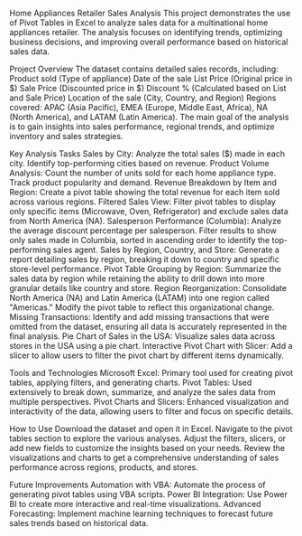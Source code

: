 Home Appliances Retailer Sales Analysis
This project demonstrates the use of Pivot Tables in Excel to analyze sales data for a multinational home appliances retailer. The analysis focuses on identifying trends, optimizing business decisions, and improving overall performance based on historical sales data.

Project Overview
The dataset contains detailed sales records, including:
Product sold (Type of appliance)
Date of the sale
List Price (Original price in $)
Sale Price (Discounted price in $)
Discount % (Calculated based on List and Sale Price)
Location of the sale (City, Country, and Region)
Regions covered: APAC (Asia Pacific), EMEA (Europe, Middle East, Africa), NA (North America), and LATAM (Latin America).
The main goal of the analysis is to gain insights into sales performance, regional trends, and optimize inventory and sales strategies.

Key Analysis Tasks
Sales by City:
Analyze the total sales ($) made in each city.
Identify top-performing cities based on revenue.
Product Volume Analysis:
Count the number of units sold for each home appliance type.
Track product popularity and demand.
Revenue Breakdown by Item and Region:
Create a pivot table showing the total revenue for each item sold across various regions.
Filtered Sales View:
Filter pivot tables to display only specific items (Microwave, Oven, Refrigerator) and exclude sales data from North America (NA).
Salesperson Performance (Columbia):
Analyze the average discount percentage per salesperson.
Filter results to show only sales made in Columbia, sorted in ascending order to identify the top-performing sales agent.
Sales by Region, Country, and Store:
Generate a report detailing sales by region, breaking it down to country and specific store-level performance.
Pivot Table Grouping by Region:
Summarize the sales data by region while retaining the ability to drill down into more granular details like country and store.
Region Reorganization:
Consolidate North America (NA) and Latin America (LATAM) into one region called "Americas."
Modify the pivot table to reflect this organizational change.
Missing Transactions:
Identify and add missing transactions that were omitted from the dataset, ensuring all data is accurately represented in the final analysis.
Pie Chart of Sales in the USA:
Visualize sales data across stores in the USA using a pie chart.
Interactive Pivot Chart with Slicer:
Add a slicer to allow users to filter the pivot chart by different items dynamically.

Tools and Technologies
Microsoft Excel: Primary tool used for creating pivot tables, applying filters, and generating charts.
Pivot Tables: Used extensively to break down, summarize, and analyze the sales data from multiple perspectives.
Pivot Charts and Slicers: Enhanced visualization and interactivity of the data, allowing users to filter and focus on specific details.

How to Use
Download the dataset and open it in Excel.
Navigate to the pivot tables section to explore the various analyses.
Adjust the filters, slicers, or add new fields to customize the insights based on your needs.
Review the visualizations and charts to get a comprehensive understanding of sales performance across regions, products, and stores.

Future Improvements
Automation with VBA: Automate the process of generating pivot tables using VBA scripts.
Power BI Integration: Use Power BI to create more interactive and real-time visualizations.
Advanced Forecasting: Implement machine learning techniques to forecast future sales trends based on historical data.
